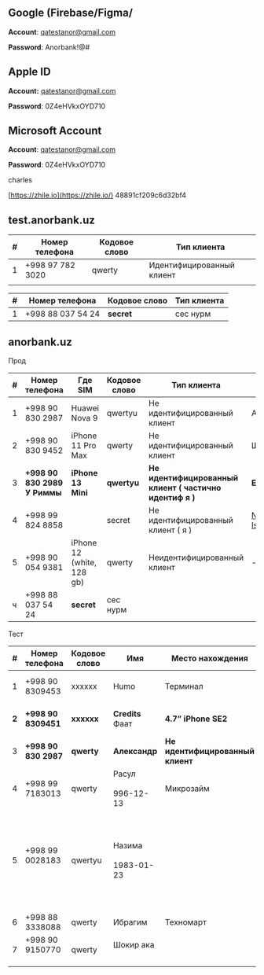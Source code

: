 ## **Google (Firebase/Figma/**

**Account**: [qatestanor@gmail.com](mailto:qatestanor@gmail.com)

**Password**: Anorbank!@#

## **Apple ID**

**Account:** [qatestanor@gmail.com](mailto:qatestanor@gmail.com)

**Password**: 0Z4eHVkxOYD710

## **Microsoft Account**

**Account**: [qatestanor@gmail.com](mailto:qatestanor@gmail.com)

**Password**: 0Z4eHVkxOYD710

charles

 [https://zhile.io](https://zhile.io/) 48891cf209c6d32bf4
## test.anorbank.uz

| #   | Номер телефона   | Кодовое слово | Тип клиента               |
| --- | ---------------- | ------------- | ------------------------- |
| 1   | +998 97 782 3020 | qwerty        | Идентифицированный клиент |
|     |                  |               |                           |

| #   | Номер телефона    | Кодовое слово | Тип клиента |
| --- | ----------------- | ------------- | ----------- |
| 1   | +998 88 037 54 24 | **secret**    | сес нурм    |

  

## anorbank.uz

Прод 

| #   | Номер телефона                  | Где SIM                   | Кодовое слово | Тип клиента                                             | Имя                                                                                        |
| --- | ------------------------------- | ------------------------- | ------------- | ------------------------------------------------------- | ------------------------------------------------------------------------------------------ |
| 1   | +998 90  830 2987               | Huawei Nova 9             | qwertyu       | Не идентифицированный клиент                            | Александр                                                                                  |
| 2   | +998 90 830 9452                | iPhone 11 Pro Max         | qwerty        | Не идентифицированный клиент                            | Шерзод                                                                                     |
| 3   | **+998 90 830 2989<br>У Риммы** | **iPhone 13 Mini<br>**    | **qwertyu**   | **Не идентифицированный клиент ( частично идентиф я )** | **Ecosystem**                                                                              |
| 4   | +998 99 824 8858                |                           | secret        | Не идентифицированный клиент ( я )                      | [Nurmuhammad Isayev](https://confluence.anorbank.uz/confluence/display/~n.isayev@hlsys.uz) |
| 5   | +998 90 054 9381                | iPhone 12 (white, 128 gb) | qwerty        | Неидентифицированный клиент                             | -                                                                                          |
| ч   | +998 88 037 54 24               | **secret**                | сес нурм      |                                                         |                                                                                            |

Тест 

| #     | Номер телефона          | Кодовое слово | Имя                      | Место нахождения                 | Карты                                                                                                      | Тип клиента                      |
| ----- | ----------------------- | ------------- | ------------------------ | -------------------------------- | ---------------------------------------------------------------------------------------------------------- | -------------------------------- |
| 1     | +998 90 8309453         | xxxxxx        | Humo                     | Терминал                         |                                                                                                            | Не идентифицированный клиент     |
| **2** | **+998 90 8309451**     | **xxxxxx**    | **Credits**<br>Фаат      | **4.7” iPhone SE2**              |                                                                                                            | **Не идентифицированный клиент** |
| 3     | **+998 90  830 2987**   | **qwerty**    | **Александр**            | **Не идентифицированный клиент** |                                                                                                            | **Huawei Nova 9**                |
| 4     | +998 99 7183013         | qwerty        | Расул<br><br>996-12-13   | Микрозайм                        |                                                                                                            | Идентифицированный клиент        |
| 5     | +998 99 0028183<br><br> | qwertyu       | Назима<br><br>1983-01-23 |                                  | Зарплатная карта: <br>9860 0910 1784 0930<br>11/28<br>Расула , ее добавили в тест среду как зарплатную<br> | Идентифицированный клиент        |
| 6     | +998 88 3338088         | qwerty        | Ибрагим                  | Техномарт                        |                                                                                                            | Идентифицированный клиент        |
| 7     | +998 90 9150770<br><br> | qwerty        | Шокир ака<br><br>        |                                  | <br>                                                                                                       | Идентифицированный клиент        |


